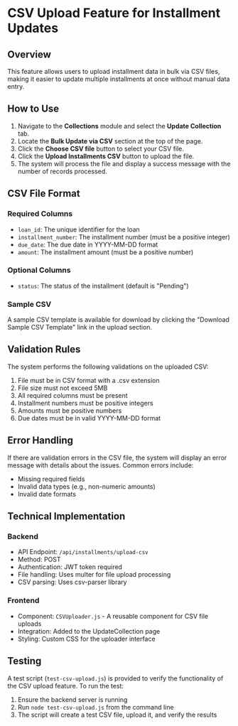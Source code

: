 # CSV Upload Feature for Installment Updates

## Overview
This feature allows users to upload installment data in bulk via CSV files, making it easier to update multiple installments at once without manual data entry.

## How to Use

1. Navigate to the **Collections** module and select the **Update Collection** tab.
2. Locate the **Bulk Update via CSV** section at the top of the page.
3. Click the **Choose CSV file** button to select your CSV file.
4. Click the **Upload Installments CSV** button to upload the file.
5. The system will process the file and display a success message with the number of records processed.

## CSV File Format

### Required Columns
- `loan_id`: The unique identifier for the loan
- `installment_number`: The installment number (must be a positive integer)
- `due_date`: The due date in YYYY-MM-DD format
- `amount`: The installment amount (must be a positive number)

### Optional Columns
- `status`: The status of the installment (default is "Pending")

### Sample CSV
A sample CSV template is available for download by clicking the "Download Sample CSV Template" link in the upload section.

## Validation Rules

The system performs the following validations on the uploaded CSV:

1. File must be in CSV format with a .csv extension
2. File size must not exceed 5MB
3. All required columns must be present
4. Installment numbers must be positive integers
5. Amounts must be positive numbers
6. Due dates must be in valid YYYY-MM-DD format

## Error Handling

If there are validation errors in the CSV file, the system will display an error message with details about the issues. Common errors include:

- Missing required fields
- Invalid data types (e.g., non-numeric amounts)
- Invalid date formats

## Technical Implementation

### Backend
- API Endpoint: `/api/installments/upload-csv`
- Method: POST
- Authentication: JWT token required
- File handling: Uses multer for file upload processing
- CSV parsing: Uses csv-parser library

### Frontend
- Component: `CSVUploader.js` - A reusable component for CSV file uploads
- Integration: Added to the UpdateCollection page
- Styling: Custom CSS for the uploader interface

## Testing

A test script (`test-csv-upload.js`) is provided to verify the functionality of the CSV upload feature. To run the test:

1. Ensure the backend server is running
2. Run `node test-csv-upload.js` from the command line
3. The script will create a test CSV file, upload it, and verify the results